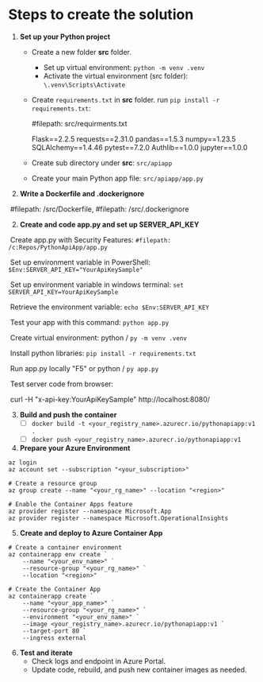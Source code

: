 # Steps to create the solution

1. **Set up your Python project**
   - Create a new folder **src** folder. 
   
     - Set up virtual environment: `python -m venv .venv`
     - Activate the virtual environment (src folder): `\.venv\Scripts\Activate` 
   
   - Create `requirements.txt` in **src** folder. run `pip install -r requirements.txt`: 
   
     #filepath: src/requirments.txt
   
     Flask==2.2.5
     requests==2.31.0
     pandas==1.5.3
     numpy==1.23.5
     SQLAlchemy==1.4.46
     pytest==7.2.0
     Authlib==1.0.0
     jupyter==1.0.0
   
   - Create sub directory under **src**: `src/apiapp` 
   
   - Create your main Python app file: `src/apiapp/app.py` 
   
2. **Write a Dockerfile and .dockerignore**

​	#filepath: /src/Dockerfile, #filepath: /src/.dockerignore 

2. **Create and code app.py and set up SERVER_API_KEY**

​	Create app.py with Security Features: `#filepath: /c:Repos/PythonApiApp/app.py`

​	Set up environment variable in PowerShell: `$Env:SERVER_API_KEY="YourApiKeySample"` 

​	Set up environment variable in windows terminal: `set SERVER_API_KEY=YourApiKeySample`

​	Retrieve the environment variable: `echo $Env:SERVER_API_KEY`

​	Test your app with this command: `python app.py` 

​	Create virtual environment: python / `py -m venv .venv` 

​	Install python libraries: `pip install -r requirements.txt`

​	Run app.py locally "F5" or python / `py app.py` 

​	Test server code from browser: 

​		curl -H "x-api-key:YourApiKeySample" http://localhost:8080/

3. **Build and push the container** 
   - [ ] `docker build -t <your_registry_name>.azurecr.io/pythonapiapp:v1 .`
   - [ ] `docker push <your_registry_name>.azurecr.io/pythonapiapp:v1`

4. **Prepare your Azure Environment** 

```
az login
az account set --subscription "<your_subscription>"

# Create a resource group
az group create --name "<your_rg_name>" --location "<region>"

# Enable the Container Apps feature
az provider register --namespace Microsoft.App
az provider register --namespace Microsoft.OperationalInsights
```

5. **Create and deploy to Azure Container App**

```
# Create a container environment
az containerapp env create `
    --name "<your_env_name>" `
    --resource-group "<your_rg_name>" `
    --location "<region>"

# Create the Container App
az containerapp create `
    --name "<your_app_name>" `
    --resource-group "<your_rg_name>" `
    --environment "<your_env_name>" `
    --image <your_registry_name>.azurecr.io/pythonapiapp:v1 `
    --target-port 80 `
    --ingress external
```

6. **Test and iterate** 
   - Check logs and endpoint in Azure Portal.
   - Update code, rebuild, and push new container images as needed.